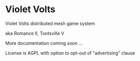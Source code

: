 # Violet Volts

Violet Volts distributed mesh game system

aka Romance II, Tootsville V

More documentation coming soon …

License is AGPL with option to opt-out of “advertising” clause
